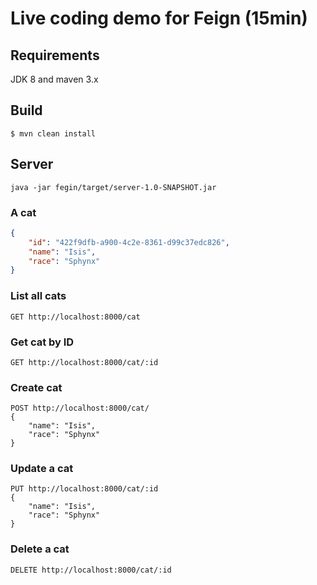 # Live coding demo for Feign (15min)
## Requirements
JDK 8 and maven 3.x

## Build

```
$ mvn clean install
```

## Server

```
java -jar fegin/target/server-1.0-SNAPSHOT.jar
```

### A cat

```json
{
    "id": "422f9dfb-a900-4c2e-8361-d99c37edc826",
    "name": "Isis",
    "race": "Sphynx"
}
```

### List all cats

```
GET http://localhost:8000/cat
```

### Get cat by ID

```
GET http://localhost:8000/cat/:id
```

### Create cat

```
POST http://localhost:8000/cat/
{
    "name": "Isis",
    "race": "Sphynx"
}
```

### Update a cat

```
PUT http://localhost:8000/cat/:id
{
    "name": "Isis",
    "race": "Sphynx"
}
```

### Delete a cat

```
DELETE http://localhost:8000/cat/:id
```
